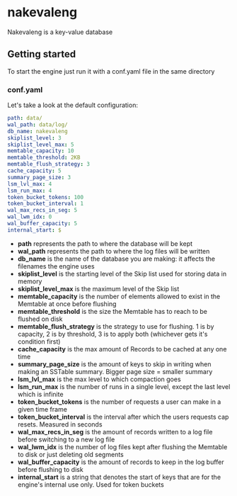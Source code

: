 # nakevaleng
Nakevaleng is a key-value database
## Getting started
To start the engine just run it with a conf.yaml file in the same directory
### conf.yaml
Let's take a look at the default configuration:
```yaml
path: data/
wal_path: data/log/
db_name: nakevaleng
skiplist_level: 3
skiplist_level_max: 5
memtable_capacity: 10
memtable_threshold: 2KB
memtable_flush_strategy: 3
cache_capacity: 5
summary_page_size: 3
lsm_lvl_max: 4
lsm_run_max: 4
token_bucket_tokens: 100
token_bucket_interval: 1
wal_max_recs_in_seg: 5
wal_lwm_idx: 0
wal_buffer_capacity: 5
internal_start: $
```
- **path** represents the path to where the database will be kept
- **wal_path** represents the path to where the log files will be written
- **db_name** is the name of the database you are making: it affects the filenames the engine uses
- **skiplist_level** is the starting level of the Skip list used for storing data in memory
- **skiplist_level_max** is the maximum level of the Skip list
- **memtable_capacity** is the number of elements allowed to exist in the Memtable at once before flushing
- **memtable_threshold** is the size the Memtable has to reach to be flushed on disk
- **memtable_flush_strategy** is the strategy to use for flushing. 1 is by capacity, 2 is by threshold, 3 is to apply both (whichever gets it's condition first)
- **cache_capacity** is the max amount of Records to be cached at any one time
- **summary_page_size** is the amount of keys to skip in writing when making an SSTable summary. Bigger page size = smaller summary
- **lsm_lvl_max** is the max level to which compaction goes
- **lsm_run_max** is the number of runs in a single level, except the last level which is infinite
- **token_bucket_tokens** is the number of requests a user can make in a given time frame
- **token_bucket_interval** is the interval after which the users requests cap resets. Measured in seconds
- **wal_max_recs_in_seg** is the amount of records written to a log file before switching to a new log file
- **wal_lwm_idx** is the number of log files kept after flushing the Memtable to disk or just deleting old segments
- **wal_buffer_capacity** is the amount of records to keep in the log buffer before flushing to disk
- **internal_start** is a string that denotes the start of keys that are for the engine's internal use only. Used for token buckets
